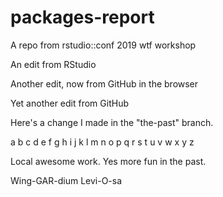 # packages-report
A repo from rstudio::conf 2019 wtf workshop

An edit from RStudio

Another edit, now from GitHub in the browser

Yet another edit from GitHub

Here's a change I made in the "the-past" branch.

a b c d e f g h i j k l m n o p q r s t u v w x y z

Local awesome work.
Yes more fun in the past.

Wing-GAR-dium Levi-O-sa
